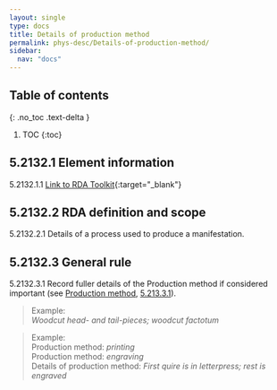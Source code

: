 ```yaml
---
layout: single
type: docs
title: Details of production method
permalink: phys-desc/Details-of-production-method/
sidebar:
  nav: "docs"
---
```


## Table of contents
{: .no_toc .text-delta }

1. TOC
{:toc}

## 5.2132.1 Element information

<a name="5.2132.1.1">5.2132.1.1</a> [Link to RDA Toolkit](https://beta.rdatoolkit.org/en-US_ala-6361b5c2-453d-36b2-a211-5683b0088772){:target="_blank"}


##  5.2132.2 RDA definition and scope

<a name="5.2132.2.1">5.2132.2.1</a> Details of a process used to produce a manifestation.

## 5.2132.3 General rule

<a name="5.2132.3.1">5.2132.3.1</a> Record fuller details of the Production method if considered important (see [Production method](/DCRMR/phys-desc/Production-method/), [5.213.3.1](/DCRMR/phys-desc/Production-method/#5.213.3.1)).

>Example:  
><CITE>Woodcut head- and tail-pieces; woodcut factotum</CITE>

>Example:  
>Production method: <CITE>printing</CITE>  
>Production method: <CITE>engraving</CITE>  
>Details of production method: <CITE>First quire is in letterpress; rest is engraved</CITE>
